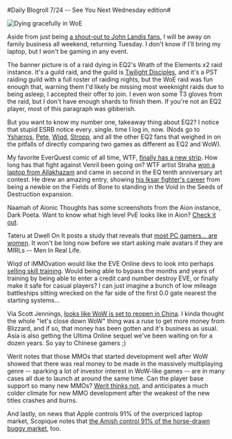 #Daily Blogroll 7/24 -- See You Next Wednesday edition#

![Dying gracefully in WoE](http://westkarana.com/wp-content/uploads/2009/07/EverQuest2-2009-07-23-23-33-35-79.jpg "Dying gracefully in WoE")

Aside from just being [a shout-out to John Landis fans](http://en.wikipedia.org/wiki/See_You_Next_Wednesday), I will be away on family business all weekend, returning Tuesday. I don't know if I'll bring my laptop, but I won't be gaming in any event.

The banner picture is of a raid dying in EQ2's Wrath of the Elements x2 raid instance. It's a guild raid, and the guild is [Twilight Disciples](http://eq2players.station.sony.com/guilds/guild_profile.vm?guildId=4572104), and it's a PST raiding guild with a full roster of raiding nights, but the WoE raid was fun enough that, warning them I'd likely be missing most weeknight raids due to being asleep, I accepted their offer to join. I even won some T3 gloves from the raid, but I don't have enough shards to finish them. If you're not an EQ2 player, most of this paragraph was gibberish.

But you want to know my number one, takeaway thing about EQ2? I notice that stupid ESRB notice every. single. time I log in, now. (Nods go to [Ysharros](http://stylishcorpse.wordpress.com/2009/07/23/sturm-und-eq2-drang/), [Pete](http://dragonchasers.com/2009/07/23/rebutting-wolfsheads-rebuttle-of-tipas-rebuttle/), [Wiqd](http://wiqdintentionz.com/studios/blog2/?p=544), [Stropp](http://stroppsworld.com/2009/07/23/praising-with-faint-damning/), and all the other EQ2 fans that weighed in on the pitfalls of directly comparing two games as different as EQ2 and WoW).

My favorite EverQuest comic of all time, WTF, [finally has a new strip](http://www.wtfcomics.com/archive.html?348_347). How long has that fight against Venril been going on? WTF artist Straha [won a laptop from Allakhazam](http://www.wtfcomics.com/) and came in second in the EQ tenth anniversary art contest. He drew an amazing entry, showing [his Iksar fighter's career](http://www.wtfcomics.com/wtfwallpaperanniverary.jpg) from being a newbie on the Fields of Bone to standing in the Void in the Seeds of Destruction expansion.

Naamah of Aionic Thoughts has some screenshots from the Aion instance, Dark Poeta. Want to know what high level PvE looks like in Aion? [Check it out](http://aionicthoughts.wordpress.com/2009/07/23/dark-poeta-new-instance-in-1-5-screens-and-a-small-bit-of-info/).

Tateru at Dwell On It posts a study that reveals that [most PC gamers... are women](http://dwellonit.taterunino.net/2009/07/22/women-dominate-pc-gaming/). It won't be long now before we start asking male avatars if they are MIRLs -- Men In Real Life.

Wiqd of iMMOvation would like the EVE Online devs to look into perhaps [selling skill training](http://wiqdintentionz.com/studios/blog2/?p=547). Would being able to bypass the months and years of training by being able to enter a credit card number destroy EVE, or finally make it safe for casual players? I can just imagine a bunch of low mileage battleships sitting wrecked on the far side of the first 0.0 gate nearest the starting systems...

Via Scott Jennings, [looks like WoW is set to reopen in China](http://brokentoys.org/2009/07/23/asia-makes-uo2-you-cant-have-it-but-they-can-have-wow-again/). I kinda thought the whole "let's close down WoW" thing was a ruse to get more money from Blizzard, and if so, that money has been gotten and it's business as usual. Asia is also getting the Ultima Online sequel we've been waiting on for a dozen years. So yay to Chinese gamers ;)

Werit notes that those MMOs that started development well after WoW showed that there was real money to be made in the massively multiplaying genre -- sparking a lot of investor interest in WoW-like games -- are in many cases all due to launch at around the same time. Can the player base support so many new MMOs? [Werit thinks not](http://www.weritsblog.com/2009/07/mmo-crash-on-horizon.html), and anticipates a much colder climate for new MMO development after the weakest of the new titles crashes and burns.

And lastly, on news that Apple controls 91% of the overpriced laptop market, Scopique notes that [the Amish control 91% of the horse-drawn buggy market](http://www.cedarstreet.net/2009/07/newsflash-amish-control-91-of-horse.html), too.

